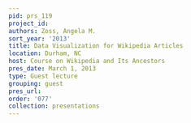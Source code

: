 ```yaml
---
pid: prs_119
project_id: 
authors: Zoss, Angela M.
sort_year: '2013'
title: Data Visualization for Wikipedia Articles
location: Durham, NC
host: Course on Wikipedia and Its Ancestors
pres_date: March 1, 2013
type: Guest lecture
grouping: guest
pres_url: 
order: '077'
collection: presentations
---
```

